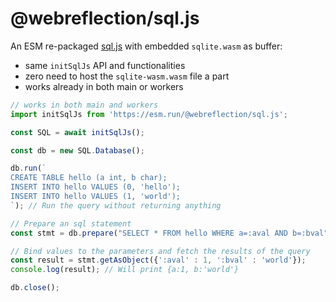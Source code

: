 # @webreflection/sql.js

An ESM re-packaged [sql.js](https://sql.js.org/) with embedded `sqlite.wasm` as buffer:

  * same `initSqlJs` API and functionalities
  * zero need to host the `sqlite-wasm.wasm` file a part
  * works already in both main or workers

```js
// works in both main and workers
import initSqlJs from 'https://esm.run/@webreflection/sql.js';

const SQL = await initSqlJs();

const db = new SQL.Database();

db.run(`
CREATE TABLE hello (a int, b char);
INSERT INTO hello VALUES (0, 'hello');
INSERT INTO hello VALUES (1, 'world');
`); // Run the query without returning anything

// Prepare an sql statement
const stmt = db.prepare("SELECT * FROM hello WHERE a=:aval AND b=:bval");

// Bind values to the parameters and fetch the results of the query
const result = stmt.getAsObject({':aval' : 1, ':bval' : 'world'});
console.log(result); // Will print {a:1, b:'world'}

db.close();
```
